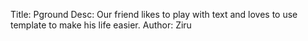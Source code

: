 Title: Pground
Desc: Our friend likes to play with text and loves to use template to make his life easier.
Author: Ziru